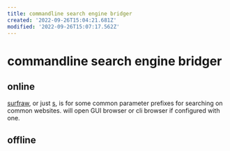 ```yaml
---
title: commandline search engine bridger
created: '2022-09-26T15:04:21.681Z'
modified: '2022-09-26T15:07:17.562Z'
---
```


# commandline search engine bridger

## online
[surfraw](https://github.com/kisom/surfraw), or just [s](https://github.com/zquestz/s), is for some common parameter prefixes for searching on common websites. will open GUI browser or cli browser if configured with one.

## offline
